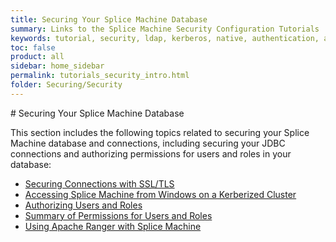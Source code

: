 ```yaml
---
title: Securing Your Splice Machine Database
summary: Links to the Splice Machine Security Configuration Tutorials
keywords: tutorial, security, ldap, kerberos, native, authentication, authorization
toc: false
product: all
sidebar: home_sidebar
permalink: tutorials_security_intro.html
folder: Securing/Security
---
```


<section>
<div class="TopicContent" data-swiftype-index="true" markdown="1">
# Securing Your Splice Machine Database

This section includes the following topics related to securing your Splice Machine database and connections, including securing your JDBC connections and authorizing permissions for users and roles in your database:

* [Securing Connections with SSL/TLS](tutorials_security_ssltls.html)
* [Accessing Splice Machine from Windows on a Kerberized Cluster](tutorials_security_kerberoswin.html)
* [Authorizing Users and Roles](tutorials_security_authorization.html)
* [Summary of Permissions for Users and Roles](tutorials_security_permissions.html)
* [Using Apache Ranger with Splice Machine](tutorials_security_usingranger.html)

</div>
</section>
